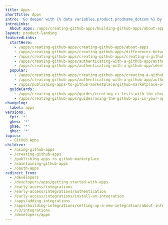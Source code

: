 ```yaml
---
title: Apps
shortTitle: Apps
intro: 'Go deeper with {% data variables.product.prodname_dotcom %} by integrating with our APIs and webhooks, customizing your {% data variables.product.prodname_dotcom %} workflow, and building and sharing apps with the community.'
introLinks:
  About apps: /apps/creating-github-apps/building-github-apps/about-apps
layout: product-landing
featuredLinks:
  startHere:
    - /apps/creating-github-apps/creating-github-apps/about-apps
    - /apps/creating-github-apps/creating-github-apps/differences-between-github-apps-and-oauth-apps
    - /apps/creating-github-apps/creating-github-apps/creating-a-github-app
    - /apps/creating-github-apps/authenticating-with-a-github-app/authenticating-with-github-apps
    - /apps/creating-github-apps/authenticating-with-a-github-app/identifying-and-authorizing-users-for-github-apps
  popular:
    - /apps/creating-github-apps/creating-github-apps/creating-a-github-app
    - /apps/creating-github-apps/authenticating-with-a-github-app/authenticating-with-github-apps
    - /apps/publishing-apps-to-github-marketplace/github-marketplace-overview/about-github-marketplace
  guideCards:
    - /apps/creating-github-apps/guides/creating-ci-tests-with-the-checks-api
    - /apps/creating-github-apps/guides/using-the-github-api-in-your-app
changelog:
  label: apps
versions:
  fpt: '*'
  ghes: '*'
  ghae: '*'
  ghec: '*'
topics:
  - GitHub Apps
children:
  - /using-github-apps
  - /creating-github-apps
  - /publishing-apps-to-github-marketplace
  - /maintaining-github-apps
  - /oauth-apps
redirect_from:
  - /developers
  - /developers/apps/getting-started-with-apps
  - /early-access/integrations
  - /early-access/integrations/authentication
  - /early-access/integrations/install-an-integration
  - /apps/adding-integrations
  - /apps/building-integrations/setting-up-a-new-integration/about-integrations
  - /v3/integrations
  - /developers/apps
---
```

